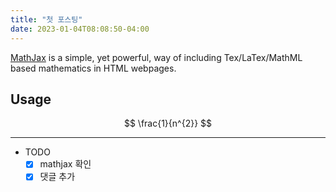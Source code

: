 ```yaml
---
title: "첫 포스팅"
date: 2023-01-04T08:08:50-04:00
---
```


[MathJax](http://www.mathjax.org/) is a simple, yet powerful, way of
including Tex/LaTex/MathML based mathematics in HTML webpages.

## Usage


$$
\frac{1}{n^{2}}
$$

--- 

- TODO  
  - [x] mathjax 확인
  - [x] 댓글 추가